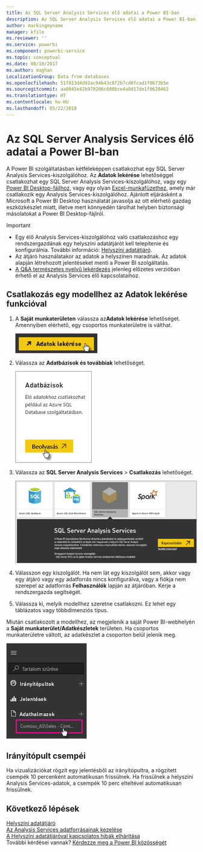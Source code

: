 ```yaml
---
title: Az SQL Server Analysis Services élő adatai a Power BI-ban
description: Az SQL Server Analysis Services élő adatai a Power BI-ban. Ez egy vállalati átjáróhoz konfigurált adatforrásban történik.
author: markingmyname
manager: kfile
ms.reviewer: ''
ms.service: powerbi
ms.component: powerbi-service
ms.topic: conceptual
ms.date: 08/10/2017
ms.author: maghan
LocalizationGroup: Data from databases
ms.openlocfilehash: 51f813d4d92ac94b43c0f2b7cd0fcad1f0673b5e
ms.sourcegitcommit: aa8045e42b979206c600bce4a8d17de1f0620462
ms.translationtype: HT
ms.contentlocale: hu-HU
ms.lasthandoff: 05/22/2018
---
```

# <a name="sql-server-analysis-services-live-data-in-power-bi"></a>Az SQL Server Analysis Services élő adatai a Power BI-ban
A Power BI szolgáltatásban kétféleképpen csatlakozhat egy SQL Server Analysis Services-kiszolgálóhoz. Az **Adatok lekérése** lehetőséggel csatlakozhat egy SQL Server Analysis Services-kiszolgálóhoz, vagy egy [Power BI Desktop-fájlhoz](service-desktop-files.md), vagy egy olyan [Excel-munkafüzethez](service-excel-workbook-files.md), amely már csatlakozik egy Analysis Services-kiszolgálóhoz. Ajánlott eljárásként a Microsoft a Power BI Desktop használatát javasolja az ott elérhető gazdag eszközkészlet miatt, illetve mert könnyedén tárolhat helyben biztonsági másolatokat a Power BI Desktop-fájlról.

 >[!IMPORTANT]
 >* Egy élő Analysis Services-kiszolgálóhoz való csatlakozáshoz egy rendszergazdának egy helyszíni adatátjárót kell telepítenie és konfigurálnia. További információ: [Helyszíni adatátjáró](service-gateway-onprem.md).
 >* Az átjáró használatakor az adatok a helyszínen maradnak.  Az adatok alapján létrehozott jelentéseket menti a Power BI szolgáltatás. 
 >* [A Q&A természetes nyelvű lekérdezés](service-q-and-a-direct-query.md) jelenleg előzetes verzióban érhető el az Analysis Services élő kapcsolataihoz.

## <a name="to-connect-to-a-model-from-get-data"></a>Csatlakozás egy modellhez az Adatok lekérése funkcióval
1. A **Saját munkaterületen** válassza az**Adatok lekérése** lehetőséget. Amennyiben elérhető, egy csoportos munkaterületre is válthat.
   
   ![](media/sql-server-analysis-services-tabular-data/connecttoas_getdatabutton.png)
2. Válassza az **Adatbázisok és továbbiak** lehetőséget.
   
   ![](media/sql-server-analysis-services-tabular-data/connecttoas_getdata_1.png)
3. Válassza az **SQL Server Analysis Services** > **Csatlakozás** lehetőséget. 
   
   ![](media/sql-server-analysis-services-tabular-data/connecttoas_getdata_2.png)
4. Válasszon egy kiszolgálót. Ha nem lát egy kiszolgálót sem, akkor vagy egy átjáró vagy egy adatforrás nincs konfigurálva, vagy a fiókja nem szerepel az adatforrás **Felhasználók** lapján az átjáróban. Kérje a rendszergazda segítségét.
5. Válassza ki, melyik modellhez szeretne csatlakozni. Ez lehet egy táblázatos vagy többdimenziós típus.

Miután csatlakozott a modellhez, az megjelenik a saját Power BI-webhelyén a **Saját munkaterület/Adatkészletek** területen. Ha csoportos munkaterületre váltott, az adatkészlet a csoporton belül jelenik meg.

![](media/sql-server-analysis-services-tabular-data/connecttoas_dataset_5.png)

## <a name="dashboard-tiles"></a>Irányítópult csempéi
Ha vizualizációkat rögzít egy jelentésből az irányítópultra, a rögzített csempék 10 percenként automatikusan frissülnek. Ha frissülnek a helyszíni Analysis Services-adatok, a csempék 10 perc elteltével automatikusan frissülnek.

## <a name="next-steps"></a>Következő lépések
[Helyszíni adatátjáró](service-gateway-onprem.md)  
[Az Analysis Services adatforrásainak kezelése](service-gateway-enterprise-manage-ssas.md)  
[A Helyszíni adatátjáróval kapcsolatos hibák elhárítása](service-gateway-onprem-tshoot.md)  
További kérdései vannak? [Kérdezze meg a Power BI közösségét](http://community.powerbi.com/)

